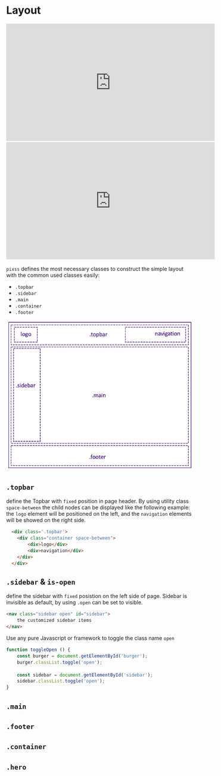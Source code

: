 # Layout
<iframe width="560" height="315" src="https://www.youtube.com/embed/H60Kx0e5yDA" frameborder="0" allow="accelerometer; autoplay; clipboard-write; encrypted-media; gyroscope; picture-in-picture" allowfullscreen></iframe>

<iframe width="560" height="315" src="https://www.youtube.com/embed/5VM3IQwZidY" frameborder="0" allow="accelerometer; autoplay; clipboard-write; encrypted-media; gyroscope; picture-in-picture" allowfullscreen></iframe>


`pixss` defines the most necessary classes to construct the simple layout with the common used classes easily:
- `.topbar`
- `.sidebar`
- `.main`
- `.container`
- `.footer`

<img src="images/layout.png" width="566">

## `.topbar`
define the Topbar with `fixed` position in page header. By using utility class `space-between` the child nodes can be displayed like the following example: the `logo` element will be positioned on the left, and the `navigation` elements will be showed on the right side.

```html
  <div class='.topbar'>
    <div class="container space-between">
        <div>logo</div>
        <div>navigation</div>
    </div>
  </div>
```

## `.sidebar` & `is-open`
define the sidebar with `fixed` posistion on the left side of page. Sidebar is invisible as default, by using `.open` can be set to visible.

```html
<nav class="sidebar open" id="sidebar">
    the customized sidebar items
</nav>
```
Use any pure Javascript or framework to toggle the class name `open`
```js
function toggleOpen () {
    const burger = document.getElementById('burger');
    burger.classList.toggle('open');

    const sidebar = document.getElementById('sidebar');
    sidebar.classList.toggle('open');
} 
```

## `.main`

## `.footer`

## `.container`

## `.hero`
